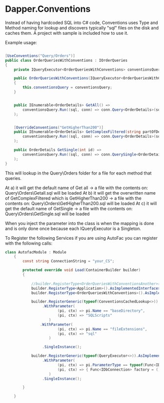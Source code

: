 # Dapper.Conventions
Instead of having hardcoded SQL into C# code, Conventions uses Type and Method naming for lookup and discovers typically "sql" files on the disk and caches them. A project with sample is included how to use it.


Example usage:

```csharp

[UseConventions("Query/Orders")]
public class OrderQueriesWithConventions : IOrderQueries
{
    private IQueryExecutor<OrderQueriesWithConventions> conventionsQuery;

    public OrderQueriesWithConventions(IQueryExecutor<OrderQueriesWithConventions> conventionsQuery)
    {
        this.conventionsQuery = conventionsQuery;
    }


    public IEnumerable<OrderDetails> GetAll() => 
        conventionsQuery.Run((sql, conn) => conn.Query<OrderDetails>(sql)   // a
    );


    [OverrideConventions("GetHigherThan200")]
    public IEnumerable<OrderDetails> GetComplexFiltered(string partOfDetails) =>
        conventionsQuery.Run((sql, conn) => conn.Query<OrderDetails>(sql)    // b
    );

    public OrderDetails GetSingle(int id) => 
        conventionsQuery.Run((sql, conn) => conn.QuerySingle<OrderDetails>(sql, new { Id = id })   // c
    );
}
```

This will lookup in the Query\Orders folder for a file for each method that queries. 

At a) it will get the default name of Get all -> a file with the contents on: Query\Orders\Getall.sql will be loaded
At b) it will get the overwritten name of GetComplexFiltered which is GetHigherThan200 -> a file with the contents on: Query\Orders\GetHigherThan200.sql will be loaded
At c) it will get the default name of GetSingle -> a file with the contents on: Query\Orders\GetSingle.sql will be loaded

When you inject the parameter into the class is when the mapping is done and is only done once because each IQueryExecutor<T> is a Singleton.


To Register the following Services if you are using AutoFac you can register with the following calls:

```csharp
class AutofacModule : Module
    {
        const string ConnectionString = "your_CS";

        protected override void Load(ContainerBuilder builder)
        {
           
            //builder.RegisterType<OrderQueriesWithConventionsAnother>().AsSelf();
            builder.RegisterType<Application>().AsImplementedInterfaces();
            builder.RegisterType<OrderQueriesWithConventions>().AsImplementedInterfaces();            

            builder.RegisterGeneric(typeof(ConventionsCachedLookup<>)).AsImplementedInterfaces()
                 .WithParameter(
                        (pi, ctx) => pi.Name == "baseDirectory",
                        (pi, ctx) => "SQLScripts"
                    ) 
                .WithParameter(
                        (pi, ctx) => pi.Name == "fileExtensions",
                        (pi, ctx) => "sql"
                    )

                 .SingleInstance();

            builder.RegisterGeneric(typeof(QueryExecutor<>)).AsImplementedInterfaces()
                 .WithParameter(
                        (pi, ctx) => pi.ParameterType == typeof(Func<IDbConnection>),
                        (pi, ctx) => { Func<IDbConnection> factory = () => new SqlConnection(ConnectionString); return factory; }
                    )
                 .SingleInstance();

        }

    }

```
